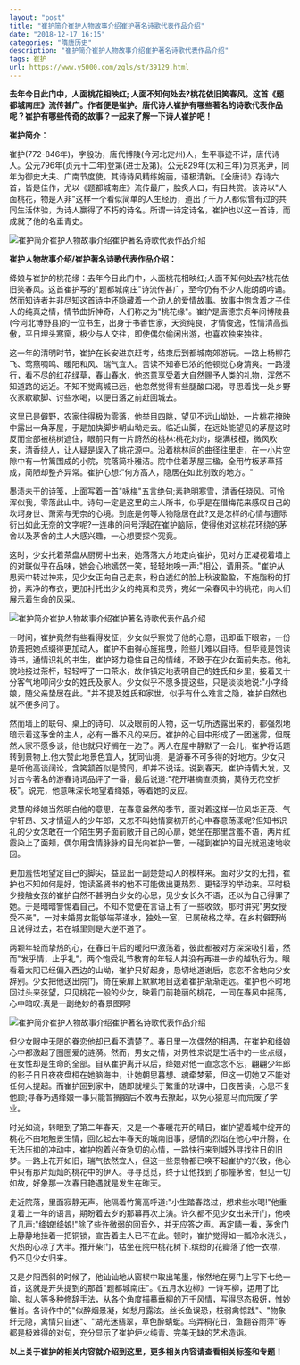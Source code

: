 ```yaml
---
layout: "post"
title: "崔护简介崔护人物故事介绍崔护著名诗歌代表作品介绍"
date: "2018-12-17 16:15"
categories: "隋唐历史"
description: "崔护简介崔护人物故事介绍崔护著名诗歌代表作品介绍"
tags: 崔护
url: https://www.y5000.com/zgls/st/39129.html
---
```






**去年今日此门中，人面桃花相映红;
人面不知何处去?桃花依旧笑春风。这首《题都城南庄》流传甚广。作者便是崔护。唐代诗人崔护有哪些著名的诗歌代表作品呢？崔护有哪些传奇的故事？一起来了解一下诗人崔护吧！**

 **崔护简介：**

崔护(772-846年)，字殷功，唐代博陵(今河北定州)人，生平事迹不详，唐代诗人。公元796年(贞元十二年)登第(进士及第)。公元829年(太和三年)为京兆尹，同年为御史大夫、广南节度使。其诗诗风精练婉丽，语极清新。《全唐诗》存诗六首，皆是佳作，尤以《题都城南庄》流传最广，脍炙人口，有目共赏。该诗以"人面桃花，物是人非"这样一个看似简单的人生经历，道出了千万人都似曾有过的共同生活体验，为诗人赢得了不朽的诗名。所谓一诗定诗名，崔护也以这一首诗，而成就了他的名垂青史。

![崔护简介崔护人物故事介绍崔护著名诗歌代表作品介绍](https://img.y5000.com/uploads/allimg/181221/cd6446a626857ca474e4c09641690b93.jpg)

 **崔护人物故事介绍/崔护著名诗歌代表作品介绍：**

绛娘与崔护的桃花缘：去年今日此门中，人面桃花相映红;人面不知何处去?桃花依旧笑春风。这首崔护写的"题都城南庄"诗流传甚广，至今仍有不少人能朗朗吟诵。然而知诗者并非尽知这首诗中还隐藏着一个动人的爱情故事。故事中饱含着才子佳人的纯真之情，情节曲折神奇，人们称之为"桃花缘"。崔护是唐德宗贞年间博陵县(今河北博野县)的一位书生，出身于书香世家，天资纯良，才情俊逸，性情清高孤傲，平日埋头寒窗，极少与人交往，即使偶尔偷闲出游，也喜欢独来独往。

这一年的清明时节，崔护在长安进京赶考，结束后到都城南郊游玩。一路上杨柳花飞、莺燕啁鸣、暖阳和风、瑞气宜人。苦读不知春已浓的他顿觉心身清爽。一路漫行，看不尽的红花绿草，春山春水，他恣意享受着大自然赐予人类的礼物，浑然不知道路的远近。不知不觉离城已远，他忽然觉得有些腿酸口渴，寻思着找一处乡野农家歇歇脚、讨些水喝，以便日落之前赶回城去。

这里已是僻野，农家住得极为零落，他举目四眺，望见不远山坳处，一片桃花掩映中露出一角茅屋，于是加快脚步朝山坳走去。临近山脚，在远处能望见的茅屋这时反而全部被桃树遮住，眼前只有一片蔚然的桃林:桃花灼灼，缀满枝桠，微风吹来，清香绕人，让人疑是误入了桃花源中。沿着桃林间的曲径往里走，在一小片空隙中有一竹篱围成的小院，院落简朴雅洁。院中住着茅屋三楹，全用竹板茅草搭成，简陋却整齐异常。崔护心想:"何方高人，隐居在如此别致的地方。"

墨渍未干的诗笺，上面写着一首"咏梅"五言绝句;素艳明寒雪，清香任晓风。可怜浑似我，零落此山中。诗句一定是这里的主人所书，似乎是在借梅花来感叹自己的坎坷身世、萧索与无奈的心境。到底是何等人物隐居在此?又是怎样的心情与遭际衍出如此无奈的文字呢?一连串的问号浮起在崔护脑际，使得他对这桃花环绕的茅舍以及茅舍的主人大感兴趣，一心想要探个究竟。

这时，少女托着茶盘从厨房中出来，她落落大方地走向崔护，见对方正凝视着墙上的对联似乎在品味，她会心地嫣然一笑，轻轻地唤一声:"相公，请用茶。"崔护从思索中转过神来，见少女正向自己走来，粉白透红的脸上秋波盈盈，不施脂粉的打扮，素净的布衣，更加衬托出少女的纯真和灵秀，宛如一朵春风中的桃花，向人们展示着生命的风采。

![崔护简介崔护人物故事介绍崔护著名诗歌代表作品介绍](https://img.y5000.com/uploads/allimg/181221/05ff9e686592df401e7a32ef42b76e31.jpg)

一时间，崔护竟然有些看得发怔，少女似乎察觉了他的心意，迅即垂下眼帘，一份娇羞把她点缀得更加动人，崔护不由得心旌摇曳，险些儿难以自持。但毕竟是饱读诗书，通情识礼的书生，崔护努力稳住自己的情绪，不致于在少女面前失态。他礼貌地接过茶杯，轻轻呷了一口茶水，故作镇定地表明自己的姓氏和乡里，接着又十分客气地叩问少女的姓氏及家人。少女似乎不愿多提这些，只是淡淡地说:"小字绛娘，随父亲蛰居在此。"并不提及姓氏和家世，似乎有什么难言之隐，崔护自然也就不便多问了。

然而墙上的联句、桌上的诗句、以及眼前的人物，这一切所透露出来的，都强烈地暗示着这茅舍的主人，必有一番不凡的来历。崔护的心目中形成了一团迷雾，但既然人家不愿多谈，他也就只好搁在一边了。两人在屋中静默了一会儿，崔护将话题转到景物上.他大赞此地景色宜人，犹同仙境，是游春不可多得的好地方。少女只是听他高谈阔论，含笑颔首似是赞同，却并不说话。说到春天，崔护诗情大发，又对古今著名的游春诗词品评了一番，最后说道:"花开堪摘直须摘，莫待无花空折枝"。说完，他意味深长地望着绛娘，等着她的反应。

灵慧的绛娘当然明白他的意思，在春意盎然的季节，面对着这样一位风华正茂、气宇轩昂、又才情逼人的少年郎，又怎不叫她情窦初开的心中春意荡漾呢?但知书识礼的少女怎敢在一个陌生男子面前敞开自己的心扉，她坐在那里含羞不语，两片红霞染上了面颊，偶尔用含情脉脉的目光向崔护一瞥，一碰到崔护的目光就迅速地收回。

更加羞怯地望定自己的脚尖，益显出一副楚楚动人的模样来。面对少女的无措，崔护也不知如何是好，饱读圣贤书的他不可能做出更热烈、更轻浮的举动来。平时极少接触女孩的崔护自然不甚明白少女的心思，见少女长久不语，还以为自己得罪了她。于是暗暗警惕着自己，不知不觉便在言语上有了一些收敛。那时讲究"男女授受不亲"，一对未婚男女能够端茶递水，独处一室，已属破格之举。在乡村僻野尚且说得过去，若在城里则是大逆不道了。

两颗年轻而挚热的心，在春日午后的暖阳中激荡着，彼此都被对方深深吸引着，然而"发乎情，止乎礼"，两个饱受礼节教育的年轻人并没有再进一步的越轨行为。眼看着太阳已经偏入西边的山坳，崔护只好起身，恳切地道谢后，恋恋不舍地向少女辞别。少女把他送出院门，倚在柴扉上默默地目送着崔护渐渐走远。崔护也不时地回过头来张望，只见桃花一般的少女，映着门前艳丽的桃花，一同在春风中摇荡，心中暗叹:真是一副绝妙的春景图啊!

![崔护简介崔护人物故事介绍崔护著名诗歌代表作品介绍](https://img.y5000.com/uploads/allimg/181221/5811ccad8bc7d0281d2e026b4598508a.jpg)

但少女眼中无限的眷恋他却已看不清楚了。春日里一次偶然的相遇，在崔护和绛娘心中都激起了圈圈爱的涟漪。然而，男女之情，对男性来说是生活中的一些点缀，在女性却是生命的全部。自从崔护离开以后，绛娘对他一直念念不忘，翩翩少年郎的影子日日夜夜盘桓在她脑海中，让她朝思暮想、魂牵梦萦，但这一切她又不能对任何人提起。而崔护回到家中，随即就埋头于繁重的功课中，日夜苦读，心思不复他顾;寻春巧遇绛娘一事只能暂搁脑后不敢再去撩起，以免心猿意马而荒废了学业。

时光如流，转眼到了第二年春天，又是一个春暖花开的晴日，崔护望着城中绽开的桃花不由地触景生情，回忆起去年春天的城南旧事，感情的烈焰在他心中升腾，在无法压抑的冲动中，崔护抱着兴奋急切的心情，一路快行来到城外寻找往日的旧梦。一路上花开如旧，瑞气依然宜人，但这一些景物都已唤不起崔护的兴致，他心中只有那片灿灿的桃花中的伊人。寻寻觅觅，终于让他找到了那幢茅舍，但见一切如故，好象那一次春日艳遇就是发生在昨天。

走近院落，里面寂静无声。他隔着竹篱高呼道:"小生踏春路过，想求些水喝!"他重复着上一年的语言，期盼着去岁的那幕再次上演。许久都不见少女出来开门，他唤了几声:"绛娘!绛娘!"除了些许微弱的回音外，并无应答之声。再定睛一看，茅舍门上静静地挂着一把铜锁，宣告着主人已不在此。顿时，崔护觉得如一瓢冷水浇头，火热的心凉了大半。推开柴门，枯坐在院中桃花树下.缤纷的花瓣落了他一衣襟，仍不见少女归来。

又是夕阳西斜的时候了，他讪讪地从窗棂中取出笔墨，怅然地在房门上写下七绝一首，这就是开头提到的那首"题都城南庄"。《五月水边柳》一诗写柳，运用了比喻、拟人等多种修辞手法，从各个角度描摹垂柳的万千风情，写得尽态极妍，惟妙惟肖。各诗作中的"似醉烟景凝，如愁月露泫。丝长鱼误恐，枝弱禽惊践"、"物象纤无隐，禽情只自迷"、"湖光迷翡翠，草色醉蜻蜓。鸟弄桐花日，鱼翻谷雨萍"等都是极难得的对句，充分显示了崔护炉火纯青、完美无缺的艺术造诣。

 **以上关于崔护的相关内容就介绍到这里，更多相关内容请查看相关标签和专题！**
